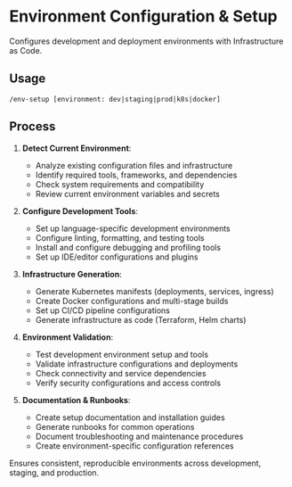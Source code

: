 # Environment Configuration & Setup

Configures development and deployment environments with Infrastructure as Code.

## Usage
```
/env-setup [environment: dev|staging|prod|k8s|docker]
```

## Process

1. **Detect Current Environment**:
   - Analyze existing configuration files and infrastructure
   - Identify required tools, frameworks, and dependencies
   - Check system requirements and compatibility
   - Review current environment variables and secrets

2. **Configure Development Tools**:
   - Set up language-specific development environments
   - Configure linting, formatting, and testing tools
   - Install and configure debugging and profiling tools
   - Set up IDE/editor configurations and plugins

3. **Infrastructure Generation**:
   - Generate Kubernetes manifests (deployments, services, ingress)
   - Create Docker configurations and multi-stage builds
   - Set up CI/CD pipeline configurations
   - Generate infrastructure as code (Terraform, Helm charts)

4. **Environment Validation**:
   - Test development environment setup and tools
   - Validate infrastructure configurations and deployments
   - Check connectivity and service dependencies
   - Verify security configurations and access controls

5. **Documentation & Runbooks**:
   - Create setup documentation and installation guides
   - Generate runbooks for common operations
   - Document troubleshooting and maintenance procedures
   - Create environment-specific configuration references

Ensures consistent, reproducible environments across development, staging, and production.